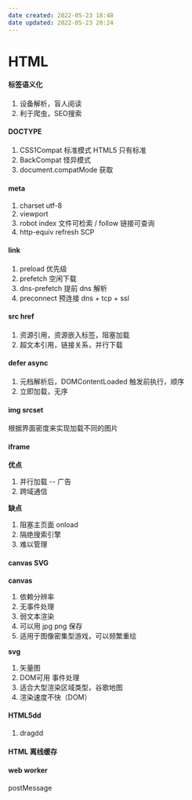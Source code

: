 ```yaml
---
date created: 2022-05-23 18:48
date updated: 2022-05-23 20:24
---
```


# HTML

#### 标签语义化

1. 设备解析，盲人阅读
2. 利于爬虫，SEO搜索

#### DOCTYPE

1. CSS1Compat 标准模式 HTML5 只有标准
2. BackCompat 怪异模式
3. document.compatMode 获取

#### meta

1. charset utf-8
2. viewport
3. robot index 文件可检索 / follow 链接可查询
4. http-equiv refresh SCP

#### link

1. preload 优先级
2. prefetch 空闲下载
3. dns-prefetch 提前 dns 解析
4. preconnect 预连接 dns + tcp + ssl

#### src href

1. 资源引用，资源嵌入标签，阻塞加载
2. 超文本引用，链接关系，并行下载

#### defer async

1. 元档解析后，DOMContentLoaded 触发前执行，顺序
2. 立即加载，无序

#### img srcset

根据界面密度来实现加载不同的图片

#### iframe

**优点**

1. 并行加载 -- 广告
2. 跨域通信

**缺点**

1. 阻塞主页面 onload
2. 隔绝搜索引擎
3. 难以管理

#### canvas SVG

**canvas**

1. 依赖分辨率
2. 无事件处理
3. 弱文本渲染
4. 可以用 jpg png 保存
5. 适用于图像密集型游戏，可以频繁重绘

**svg**

1. 矢量图
2. DOM可用  事件处理
3. 适合大型渲染区域类型，谷歌地图
4. 渲染速度不快（DOM）

#### HTML5dd

1. dragdd

#### HTML 离线缓存

#### web worker

postMessage
